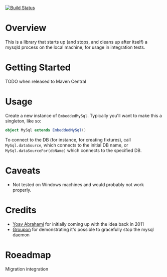  [![Build Status](https://travis-ci.org/wix/embedded-mysql.svg)](https://travis-ci.org/wix/embedded-mysql)

Overview
========
This is a library that starts up (and stops, and cleans up after itself) a mysqld process on the local machine, for usage in integration tests.

Getting Started
===============
TODO when released to Maven Central

Usage
=====
Create a new instance of `EmbeddedMySql`. Typically you'll want to make this a singleton, like so:

```scala
object MySql extends EmbeddedMySql()
```

To connect to the DB (for instance, for creating fixtures), call `MySql.dataSource`, which connects to the initial DB name, or `MySql.dataSourceFor(dbName)` which connects to the specified DB.

Caveats
=======
 * Not tested on Windows machines and would probably not work properly.

Credits
=======
 * [Yoav Abrahami](https://github.com/yoavaa) for initially coming up with the idea back in 2011
 * [Groupon](https://github.com/groupon/mysql-junit4) for demonstrating it's possible to gracefully stop the mysql daemon

Roeadmap
========
Migration integration